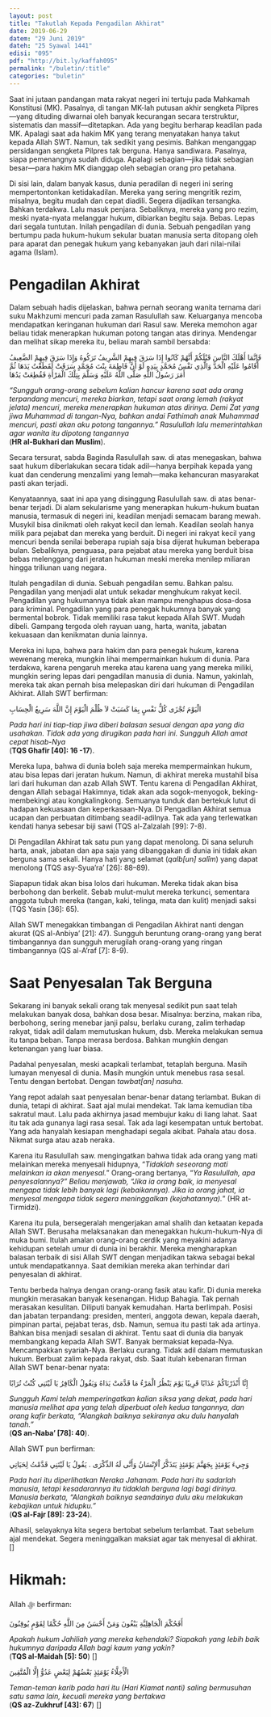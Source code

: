 ```yaml
---
layout: post
title: "Takutlah Kepada Pengadilan Akhirat"
date: 2019-06-29
datem: "29 Juni 2019"
dateh: "25 Syawal 1441"
edisi: "095"
pdf: "http://bit.ly/kaffah095"
permalink: "/buletin/:title"
categories: "buletin"
---
```


Saat ini jutaan pandangan mata rakyat negeri ini tertuju pada Mahkamah Konstitusi (MK). Pasalnya, di tangan MK-lah putusan akhir sengketa Pilpres—yang dituding diwarnai oleh banyak kecurangan secara terstruktur, sistematis dan massif—ditetapkan. Ada yang begitu berharap keadilan pada MK. Apalagi saat ada hakim MK yang terang menyatakan hanya takut kepada Allah SWT. Namun, tak sedikit yang pesimis. Bahkan menganggap persidangan sengketa Pilpres tak berguna. Hanya sandiwara. Pasalnya, siapa pemenangnya sudah diduga. Apalagi sebagian—jika tidak sebagian besar—para hakim MK dianggap oleh sebagian orang pro petahana.

Di sisi lain, dalam banyak kasus, dunia peradilan di negeri ini sering mempertontonkan ketidakadilan. Mereka yang sering mengritik rezim, misalnya, begitu mudah dan cepat diadili. Segera dijadikan tersangka. Bahkan terdakwa. Lalu masuk penjara. Sebaliknya, mereka yang pro rezim, meski nyata-nyata melanggar hukum, dibiarkan begitu saja. Bebas. Lepas dari segala tuntutan. Inilah pengadilan di dunia. Sebuah pengadilan yang bertumpu pada hukum-hukum sekular buatan manusia serta ditopang oleh para aparat dan penegak hukum yang kebanyakan jauh dari nilai-nilai agama (Islam).

# Pengadilan Akhirat

Dalam sebuah hadis dijelaskan, bahwa pernah seorang wanita ternama dari suku Makhzumi mencuri pada zaman Rasulullah saw. Keluarganya mencoba mendapatkan keringanan hukuman dari Rasul saw. Mereka memohon agar beliau tidak menerapkan hukuman potong tangan atas dirinya. Mendengar dan melihat sikap mereka itu, beliau marah sambil bersabda:

<p class="text-right-arabic">
فَإِنَّمَا أَهْلَكَ النَّاسَ قَبْلَكُمْ أَنَّهُمْ كَانُوا إِذَا سَرَقَ فِيهِمْ الشَّرِيفُ تَرَكُوهُ وَإِذَا سَرَقَ فِيهِمْ الضَّعِيفُ أَقَامُوا عَلَيْهِ الْحَدَّ وَالَّذِي نَفْسُ مُحَمَّدٍ بِيَدِهِ لَوْ أَنَّ فَاطِمَةَ بِنْتَ مُحَمَّدٍ سَرَقَتْ لَقَطَعْتُ يَدَهَا ثُمَّ أَمَرَ رَسُولُ اللَّهِ صَلَّى اللَّهُ عَلَيْهِ وَسَلَّمَ بِتِلْكَ الْمَرْأَةِ فَقُطِعَتْ يَدُهَا
</p>

<p class="text-right-arti">
<i>“Sungguh orang-orang sebelum kalian hancur karena saat ada orang terpandang mencuri, mereka biarkan, tetapi saat orang lemah (rakyat jelata) mencuri, mereka menerapkan hukuman atas dirinya. Demi Zat yang jiwa Muhammad di tangan-Nya, bahkan andai Fathimah anak Muhammad mencuri, pasti akan aku potong tangannya.” Rasulullah lalu memerintahkan agar wanita itu dipotong tangannya</i><br>
(<b>HR al-Bukhari dan Muslim</b>).
</p>

Secara tersurat, sabda Baginda Rasulullah saw. di atas menegaskan, bahwa saat hukum diberlakukan secara tidak adil—hanya berpihak kepada yang kuat dan cenderung menzalimi yang lemah—maka kehancuran masyarakat pasti akan terjadi.

Kenyataannya, saat ini apa yang disinggung Rasulullah saw. di atas benar-benar terjadi. Di alam sekularisme yang menerapkan hukum-hukum buatan manusia, termasuk di negeri ini, keadilan menjadi semacam barang mewah. Musykil bisa dinikmati oleh rakyat kecil dan lemah. Keadilan seolah hanya milik para pejabat dan mereka yang berduit. Di negeri ini rakyat kecil yang mencuri benda senilai beberapa rupiah saja bisa dijerat hukuman beberapa bulan. Sebaliknya, penguasa, para pejabat atau mereka yang berduit bisa bebas melenggang dari jeratan hukuman meski mereka menilep miliaran hingga triliunan uang negara.

Itulah pengadilan di dunia. Sebuah pengadilan semu. Bahkan palsu. Pengadilan yang menjadi alat untuk sekadar menghukum rakyat kecil. Pengadilan yang hukumannya tidak akan mampu menghapus dosa-dosa para kriminal. Pengadilan yang para penegak hukumnya banyak yang bermental bobrok. Tidak memiliki rasa takut kepada Allah SWT. Mudah dibeli. Gampang tergoda oleh rayuan uang, harta, wanita, jabatan kekuasaan dan kenikmatan dunia lainnya.

Mereka ini lupa, bahwa para hakim dan para penegak hukum, karena wewenang mereka, mungkin lihai mempermainkan hukum di dunia. Para terdakwa, karena pengaruh mereka atau karena uang yang mereka miliki, mungkin sering lepas dari pengadilan manusia di dunia. Namun, yakinlah, mereka tak akan pernah bisa melepaskan diri dari hukuman di Pengadilan Akhirat. Allah SWT berfirman:

<p class="text-right-arabic">
الْيَوْمَ تُجْزَى كُلُّ نَفْسٍ بِمَا كَسَبَتْ لاَ ظُلْمَ الْيَوْمَ إِنَّ اللَّهَ سَرِيعُ الْحِسَابِ
</p>

<p class="text-right-arti">
<i>Pada hari ini tiap-tiap jiwa diberi balasan sesuai dengan apa yang dia usahakan. Tidak ada yang dirugikan pada hari ini. Sungguh Allah amat cepat hisab-Nya</i><br>
(<b>TQS Ghafir [40]: 16 -17</b>).
</p>

Mereka lupa, bahwa di dunia boleh saja mereka mempermainkan hukum, atau bisa lepas dari jeratan hukum. Namun, di akhirat mereka mustahil bisa lari dari hukuman dan azab Allah SWT. Tentu karena di Pengadilan Akhirat, dengan Allah sebagai Hakimnya, tidak akan ada sogok-menyogok, beking-membekingi atau kongkalingkong. Semuanya tunduk dan bertekuk lutut di hadapan kekuasaan dan keperkasaan-Nya. Di Pengadilan Akhirat semua ucapan dan perbuatan ditimbang seadil-adilnya. Tak ada yang terlewatkan kendati hanya sebesar biji sawi (TQS al-Zalzalah [99]: 7-8).

Di Pengadilan Akhirat tak satu pun yang dapat menolong. Di sana seluruh harta, anak, jabatan dan apa saja yang dibanggakan di dunia ini tidak akan berguna sama sekali. Hanya hati yang selamat (*qalb[un] salîm*) yang dapat menolong (TQS asy-Syua’ra’ [26]: 88–89).

Siapapun tidak akan bisa lolos dari hukuman. Mereka tidak akan bisa berbohong dan berkelit. Sebab mulut-mulut mereka terkunci, sementara anggota tubuh mereka (tangan, kaki, telinga, mata dan kulit) menjadi saksi (TQS Yasin [36]: 65).

Allah SWT menegakkan timbangan di Pengadilan Akhirat nanti dengan akurat (QS al-Anbiya’ [21]: 47). Sungguh beruntung orang-orang yang berat timbangannya dan sungguh merugilah orang-orang yang ringan timbangannya (QS al-A’raf [7]: 8-9).

# Saat Penyesalan Tak Berguna

Sekarang ini banyak sekali orang tak menyesal sedikit pun saat telah melakukan banyak dosa, bahkan dosa besar. Misalnya: berzina, makan riba, berbohong, sering menebar janji palsu, berlaku curang, zalim terhadap rakyat, tidak adil dalam memutuskan hukum, dsb. Mereka melakukan semua itu tanpa beban. Tanpa merasa berdosa. Bahkan mungkin dengan ketenangan yang luar biasa.

Padahal penyesalan, meski acapkali terlambat, tetaplah berguna. Masih lumayan menyesal di dunia. Masih mungkin untuk menebus rasa sesal. Tentu dengan bertobat. Dengan *tawbat[an] nasuha*.

Yang repot adalah saat penyesalan benar-benar datang terlambat. Bukan di dunia, tetapi di akhirat. Saat ajal mulai mendekat. Tak lama kemudian tiba sakratul maut. Lalu pada akhirnya jasad membujur kaku di liang lahat. Saat itu tak ada gunanya lagi rasa sesal. Tak ada lagi kesempatan untuk bertobat. Yang ada hanyalah kesiapan menghadapi segala akibat. Pahala atau dosa. Nikmat surga atau azab neraka.

Karena itu Rasulullah saw. mengingatkan bahwa tidak ada orang yang mati melainkan mereka menyesali hidupnya, “*Tidaklah seseorang mati melainkan ia akan menyesal.*” Orang-orang bertanya, “*Ya Rasulullah, apa penyesalannya?” Beliau menjawab, “Jika ia orang baik, ia menyesal mengapa tidak lebih banyak lagi (kebaikannya). Jika ia orang jahat, ia menyesal mengapa tidak segera meninggalkan (kejahatannya).*” (HR at-Tirmidzi).

Karena itu pula, bersegeralah mengerjakan amal shalih dan ketaatan kepada Allah SWT. Berusaha melaksanakan dan menegakkan hukum-hukum-Nya di muka bumi. Itulah amalan orang-orang cerdik yang meyakini adanya kehidupan setelah umur di dunia ini berakhir. Mereka mengharapkan balasan terbaik di sisi Allah SWT dengan menjadikan takwa sebagai bekal untuk mendapatkannya. Saat demikian mereka akan terhindar dari penyesalan di akhirat.

Tentu berbeda halnya dengan orang-orang fasik atau kafir. Di dunia mereka mungkin merasakan banyak kesenangan. Hidup Bahagia. Tak pernah merasakan kesulitan. Diliputi banyak kemudahan. Harta berlimpah. Posisi dan jabatan terpandang: presiden, menteri, anggota dewan, kepala daerah, pimpinan partai, pejabat teras, dsb. Namun, semua itu pasti tak ada artinya. Bahkan bisa menjadi sesalan di akhirat. Tentu saat di dunia dia banyak membangkang kepada Allah SWT. Banyak bermaksiat kepada-Nya. Mencampakkan syariah-Nya. Berlaku curang. Tidak adil dalam memutuskan hukum. Berbuat zalim kepada rakyat, dsb. Saat itulah kebenaran firman Allah SWT benar-benar nyata:

<p class="text-right-arabic">
إِنَّا أَنْذَرْنَاكُمْ عَذَابًا قَرِيبًا يَوْمَ يَنْظُرُ الْمَرْءُ مَا قَدَّمَتْ يَدَاهُ وَيَقُولُ الْكَافِرُ يَا لَيْتَنِي كُنْتُ تُرَابًا
</p>

<p class="text-right-arti">
<i>Sungguh Kami telah memperingatkan kalian siksa yang dekat, pada hari manusia melihat apa yang telah diperbuat oleh kedua tangannya, dan orang kafir berkata, “Alangkah baiknya sekiranya aku dulu hanyalah tanah.”</i><br>
(<b>QS an-Naba’ [78]: 40</b>).
</p>

Allah SWT pun berfirman:

<p class="text-right-arabic">
وَجِيءَ يَوْمَئِذٍ بِجَهَنَّمَ يَوْمَئِذٍ يَتَذَكَّرُ اْلإِنْسَانُ وَأَنَّى لَهُ الذِّكْرَى . يَقُولُ يَا لَيْتَنِي قَدَّمْتُ لِحَيَاتِي
</p>

<p class="text-right-arti">
<i>Pada hari itu diperlihatkan Neraka Jahanam. Pada hari itu sadarlah manusia, tetapi kesadarannya itu tidaklah berguna lagi bagi dirinya. Manusia berkata, “Alangkah baiknya seandainya dulu aku melakukan kebajikan untuk hidupku.”</i><br>
(<b>QS al-Fajr [89]: 23-24</b>).
</p>

Alhasil, selayaknya kita segera bertobat sebelum terlambat. Taat sebelum ajal mendekat. Segera meninggalkan maksiat agar tak menyesal di akhirat. []



<!-- HIKMAH -->
<div class="card mt-5">
<div class="card-header">
<h1>Hikmah:</h1>
</div>

<div class="card-body">
<p class="text-center">
Allah ﷻ  berfirman:
</p>

<p class="text-center-arabic">
أَفَحُكْمَ الْجَاهِلِيَّةِ يَبْغُونَ وَمَنْ أَحْسَنُ مِنَ اللَّهِ حُكْمًا لِقَوْمٍ يُوقِنُونَ
</p>

<p class="text-center">
<i>
Apakah hukum Jahiliah yang mereka kehendaki? Siapakah yang lebih baik hukumnya daripada Allah bagi kaum yang yakin?
</i><br>
(<b>TQS al-Maidah [5]: 50</b>) []
</p>

<p class="text-center-arabic">
الْأَخِلَّاءُ يَوْمَئِذٍ بَعْضُهُمْ لِبَعْضٍ عَدُوٌّ إِلَّا الْمُتَّقِينَ
</p>

<p class="text-center">
<i>
Teman-teman karib pada hari itu (Hari Kiamat nanti) saling bermusuhan satu sama lain, kecuali mereka yang bertakwa
</i><br>
(<b>QS az-Zukhruf [43]: 67</b>) []
</p>

</div>
</div>
<!-- END HIKMAH -->
